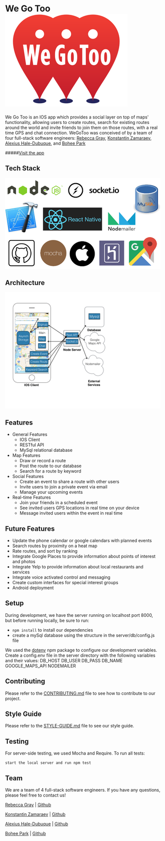 # We Go Too![](/landing/assets/logo.png)

We Go Too is an IOS app which provides a social layer on top of maps' functionality, allowing users to create routes, search for existing routes around the world and invite friends to join them on those routes, with a real time GPS and chat connection. WeGoToo was conceived of by a team of four full-stack software engineers: [Rebecca Gray](https://github.com/rebeccagray), [Konstantin Zamaraev](https://github.com/zamaraevk), [Alexius Hale-Dubuque](https://github.com/alexiushaledubuque), and [Bohee Park](https://github.com/boheepark)

#####[Visit the app](http://WeGoToo.herokuapp.com/)

## Tech Stack
![Tech Stack](/landing/assets/wegotootechstack.001.jpeg)

## Architecture
![Architecture](/landing/assets/WeGoToo.001.jpeg)

## Features
- General Features
  - IOS Client
  - RESTful API
  - MySql relational database
- Map Features
  - Draw or record a route
  - Post the route to our database
  - Search for a route by keyword
- Social Features
  - Create an event to share a route with other users
  - Invite users to join a private event via email
  - Manage your upcoming events
- Real-time Features
  - Join your friends in a scheduled event
  - See invited users GPS locations in real time on your device
  - Message invited users within the event in real time


## Future Features
- Update the phone calendar or google calendars with planned events
- Search routes by proximity on a heat map
- Rate routes, and sort by ranking
- Integrate Google Places to provide information about points of interest and photos
- Integrate Yelp to provide information about local restaurants and services
- Integrate voice activated control and messaging
- Create custom interfaces for special interest groups
- Android deployment

## Setup
During development, we have the server running on localhost port 8000, but before running locally, be sure to run:
- `npm install` to install our dependencies
- create a mySql database using the structure in the server/db/config.js file

We used the [dotenv](https://github.com/bkeepers/dotenv) npm package to configure our development variables. Create a config.env file in the server directory with the following variables and their values:
DB_HOST
DB_USER
DB_PASS
DB_NAME
GOOGLE_MAPS_API
NODEMAILER


## Contributing
Please refer to the [CONTRIBUTING.md](_CONTRIBUTING.md) file to see how to contribute to our project.

## Style Guide
Please refer to the [STYLE-GUIDE.md](_STYLE-GUIDE.md) file to see our style guide.

## Testing
For server-side testing, we used Mocha and Require. To run all tests:
```
start the local server and run npm test

```

## Team
We are a team of 4 full-stack software engineers. If you have any questions, please feel free to contact us!

[Rebecca Gray](https://www.linkedin.com/in/rebeccagray) | [Github](https://github.com/rebeccagray)

[Konstantin Zamaraev](https://www.linkedin.com/in/zamaraevk) | [Github](https://github.com/zamaraevk)

[Alexius Hale-Dubuque](https://www.linkedin.com/in/alexiushaledubuque) | [Github](https://github.com/alexiushaledubuque)

[Bohee Park](https://www.linkedin.com/in/boheepark) | [Github](https://github.com/boheepark)

